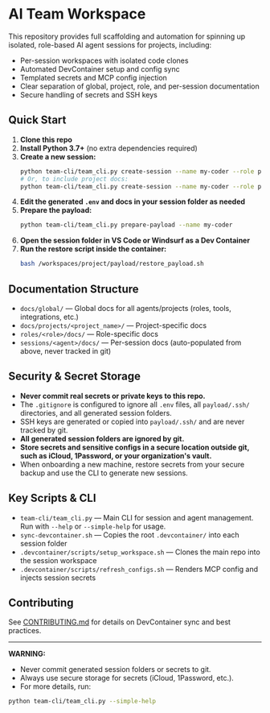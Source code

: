 # AI Team Workspace

This repository provides full scaffolding and automation for spinning up isolated, role-based AI agent sessions for projects, including:

- Per-session workspaces with isolated code clones
- Automated DevContainer setup and config sync
- Templated secrets and MCP config injection
- Clear separation of global, project, role, and per-session documentation
- Secure handling of secrets and SSH keys

## Quick Start

1. **Clone this repo**
2. **Install Python 3.7+** (no extra dependencies required)
3. **Create a new session:**
   ```bash
   python team-cli/team_cli.py create-session --name my-coder --role python_coder --generate-ssh-key --prompt-all
   # Or, to include project docs:
   python team-cli/team_cli.py create-session --name my-coder --role python_coder --project sample_project --generate-ssh-key --prompt-all
   ```
4. **Edit the generated `.env` and docs in your session folder as needed**
5. **Prepare the payload:**
   ```bash
   python team-cli/team_cli.py prepare-payload --name my-coder
   ```
6. **Open the session folder in VS Code or Windsurf as a Dev Container**
7. **Run the restore script inside the container:**
   ```bash
   bash /workspaces/project/payload/restore_payload.sh
   ```

## Documentation Structure

- `docs/global/` — Global docs for all agents/projects (roles, tools, integrations, etc.)
- `docs/projects/<project_name>/` — Project-specific docs
- `roles/<role>/docs/` — Role-specific docs
- `sessions/<agent>/docs/` — Per-session docs (auto-populated from above, never tracked in git)

## Security & Secret Storage
- **Never commit real secrets or private keys to this repo.**
- The `.gitignore` is configured to ignore all `.env` files, all `payload/.ssh/` directories, and all generated session folders.
- SSH keys are generated or copied into `payload/.ssh/` and are never tracked by git.
- **All generated session folders are ignored by git.**
- **Store secrets and sensitive configs in a secure location outside git, such as iCloud, 1Password, or your organization's vault.**
- When onboarding a new machine, restore secrets from your secure backup and use the CLI to generate new sessions.

## Key Scripts & CLI
- `team-cli/team_cli.py` — Main CLI for session and agent management. Run with `--help` or `--simple-help` for usage.
- `sync-devcontainer.sh` — Copies the root `.devcontainer/` into each session folder
- `.devcontainer/scripts/setup_workspace.sh` — Clones the main repo into the session workspace
- `.devcontainer/scripts/refresh_configs.sh` — Renders MCP config and injects session secrets

## Contributing
See [CONTRIBUTING.md](CONTRIBUTING.md) for details on DevContainer sync and best practices.

---

**WARNING:**
- Never commit generated session folders or secrets to git.
- Always use secure storage for secrets (iCloud, 1Password, etc.).
- For more details, run:
```bash
python team-cli/team_cli.py --simple-help
``` 